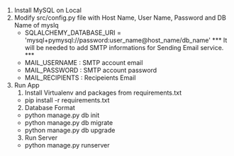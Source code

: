 1. Install MySQL on Local
2. Modify src/config.py file with Host Name, User Name, Password and DB Name of myslq
   - SQLALCHEMY_DATABASE_URI = 'mysql+pymysql://password:user_name@host_name/db_name'
   *** It will be needed to add SMTP informations for Sending Email service. ***
   - MAIL_USERNAME : SMTP account email
   - MAIL_PASSWORD : SMTP account password
   - MAIL_RECIPIENTS : Recipeients Email
3. Run App
   1) Install Virtualenv and packages from requirements.txt
    - pip install -r requirements.txt
   2) Database Format
    - python manage.py db init
    - python manage.py db migrate
    - python manage.py db upgrade
   3) Run Server
    - python manage.py runserver